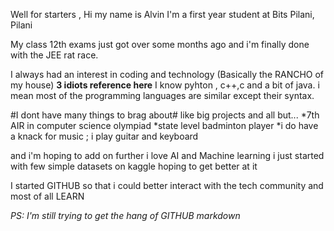 Well for starters , Hi my name is Alvin 
I'm a first year student at Bits Pilani, Pilani 

My class 12th exams just got over some months ago
and i'm finally done with the JEE rat race.

I always had an interest in coding and technology (Basically the RANCHO of my house) **3 idiots reference here**
I know pyhton , c++,c and a bit of java. i mean most of the programming languages are similar except their syntax.

#I dont have many things to brag about# like big projects and all but...
*7th AIR in computer science olympiad 
*state level badminton player
*i do have a knack for music ; i play guitar and keyboard 

and i'm hoping to add on further 
i love AI and Machine learning 
i just started with few simple datasets on kaggle 
hoping to get better at it 

I started GITHUB so that i could better interact with the tech community 
and most of all LEARN 

*PS: I'm still trying to get the hang of GITHUB markdown*

